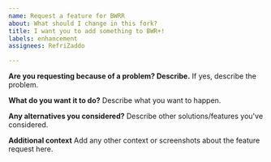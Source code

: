 ```yaml
---
name: Request a feature for BWRR
about: What should I change in this fork?
title: I want you to add something to BWR+!
labels: enhancement
assignees: RefriZaddo

---
```


**Are you requesting because of a problem? Describe.**
If yes, describe the problem.

**What do you want it to do?**
Describe what you want to happen.

**Any alternatives you considered?**
Describe other solutions/features you've considered.

**Additional context**
Add any other context or screenshots about the feature request here.
